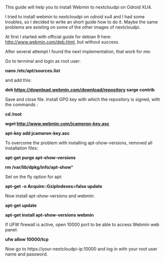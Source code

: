 This guide will help you to install Webmin to nextcloudpi on Odroid XU4.

I tried to install webmin to nextcloudpi on odroid xu4 and I had some troubles, so I decided to write an short guide how to do it. Maybe the same problems are existing on some of the other images of nextcloudpi.

At first I started with official guide for debian 9 here: http://www.webmin.com/deb.html, but without success.

After several attempt I found the next implementation, that work for me:

Go to terminal and login as root user:

**nano /etc/apt/sources.list**
   
and add this:

**deb https://download.webmin.com/download/repository sarge contrib**

Save and close file. Install GPG key with which the repository is signed, with the commands :

**cd /root**

**wget http://www.webmin.com/jcameron-key.asc**

**apt-key add jcameron-key.asc**

To overcome the problem with installing apt-show-versions, removed all installation files:

**apt-get purge apt-show-versions**

**rm /var/lib/dpkg/info/apt-show***

Set on the fly option for apt:

**apt-get -o Acquire::GzipIndexes=false update**

Now install apt-show-versions and webmin:

**apt-get update**

**apt-get install apt-show-versions webmin**

If UFW firewall is active, open 10000 port to be able to access Webmin web panel:

**ufw allow 10000/tcp**

Now go to https://your-nextcloudpi-ip:10000 and log in with your root user name and password.